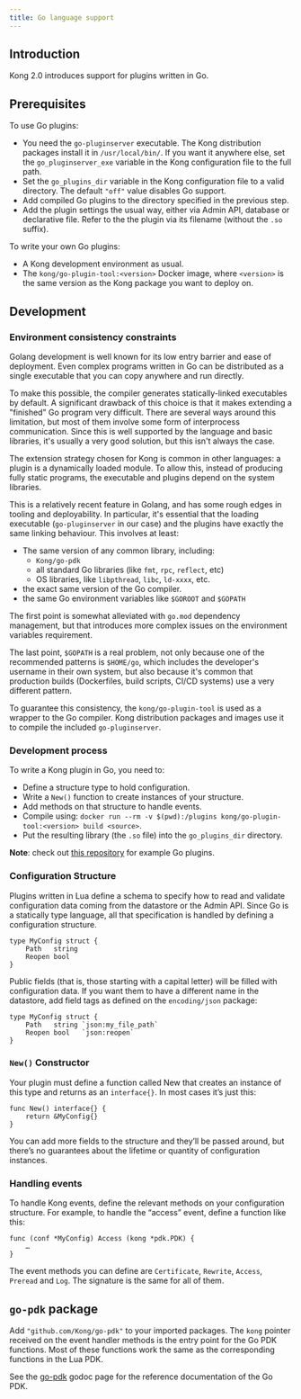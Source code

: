 ```yaml
---
title: Go language support
---
```


## Introduction

Kong 2.0 introduces support for plugins written in Go.

## Prerequisites

To use Go plugins:

* You need the `go-pluginserver` executable.  The Kong distribution packages
install it in `/usr/local/bin/`.  If you want it anywhere else, set the
`go_pluginserver_exe` variable in the Kong configuration file to the full path.
* Set the `go_plugins_dir` variable in the Kong configuration file to a valid directory.
The default `"off"` value disables Go support.
* Add compiled Go plugins to the directory specified in the previous step.
* Add the plugin settings the usual way, either via Admin API, database or declarative file.
Refer to the the plugin via its filename (without the `.so` suffix).

To write your own Go plugins:

* A Kong development environment as usual.
* The `kong/go-plugin-tool:<version>` Docker image, where `<version>` is the same version as the Kong package you want to deploy on.

## Development

### Environment consistency constraints

Golang development is well known for its low entry barrier and ease of deployment. Even complex programs written in Go can be distributed as a single executable that you can copy anywhere and run directly. 

To make this possible, the compiler generates statically-linked executables by default. A significant drawback of this choice is that it makes extending a "finished" Go program very difficult. There are several ways around this limitation, but most of them involve some form of interprocess communication. Since this is well supported by the language and basic libraries, it's usually a very good solution, but this isn't always the case.

The extension strategy chosen for Kong is common in other languages: a plugin is a dynamically loaded module. To allow this, instead of producing fully static programs, the executable and plugins depend on the system libraries.

This is a relatively recent feature in Golang, and has some rough edges in tooling and deployability.  In particular, it's essential that the loading executable (`go-pluginserver` in our case) and the plugins have exactly the same linking behaviour.  This involves at least:

* The same version of any common library, including:
    * `Kong/go-pdk`
    * all standard Go libraries (like `fmt`, `rpc`, `reflect`, etc)
    * OS libraries, like `libpthread`, `libc`, `ld-xxxx`, etc.
* the exact same version of the Go compiler.
* the same Go environment variables like `$GOROOT` and `$GOPATH`

The first point is somewhat alleviated with `go.mod` dependency management, but that introduces more complex issues on the environment variables requirement.

The last point, `$GOPATH` is a real problem, not only because one of the recommended patterns is `$HOME/go`, which includes the developer's username in their own system, but also because it's common that production builds (Dockerfiles, build scripts, CI/CD systems) use a very different pattern.

To guarantee this consistency, the `kong/go-plugin-tool` is used as a wrapper to the Go compiler.  Kong distribution packages and images use it to compile the included `go-pluginserver`.

### Development process

To write a Kong plugin in Go, you need to:

* Define a structure type to hold configuration.
* Write a `New()` function to create instances of your structure.
* Add methods on that structure to handle events.
* Compile using: `docker run --rm -v $(pwd):/plugins kong/go-plugin-tool:<version> build <source>`.
* Put the resulting library (the `.so` file) into the `go_plugins_dir` directory.


**Note**: check out [this repository](https://github.com/Kong/go-plugins)
for example Go plugins.

### Configuration Structure

Plugins written in Lua define a schema to specify how to read and validate
configuration data coming from the datastore or the Admin API.  Since Go is a
statically type language, all that specification is handled by defining a
configuration structure.

```
type MyConfig struct {
    Path   string
    Reopen bool
}
```

Public fields (that is, those starting with a capital letter) will be filled
with configuration data.  If you want them to have a different name in the
datastore, add field tags as defined on the `encoding/json` package:

```
type MyConfig struct {
    Path   string `json:my_file_path`
    Reopen bool   `json:reopen`
}
```

### `New()` Constructor

Your plugin must define a function called New that creates an instance of this type
and returns as an `interface{}`.  In most cases it’s just this:

```
func New() interface{} {
    return &MyConfig{}
}
```

You can add more fields to the structure and they’ll be passed around, but
there’s no guarantees about the lifetime or quantity of configuration
instances.

### Handling events

To handle Kong events, define the relevant methods on your configuration
structure.  For example, to handle the “access” event, define a function like
this:

```
func (conf *MyConfig) Access (kong *pdk.PDK) {
    …
}
```

The event methods you can define are `Certificate`, `Rewrite`, `Access`, `Preread` and
`Log`.  The signature is the same for all of them.

## `go-pdk` package

Add `"github.com/Kong/go-pdk"` to your imported packages.  The `kong` pointer
received on the event handler methods is the entry point for the Go PDK
functions. Most of these functions work the same as the corresponding
functions in the Lua PDK.

See the [go-pdk](https://godoc.org/github.com/Kong/go-pdk) godoc page for the
reference documentation of the Go PDK.
